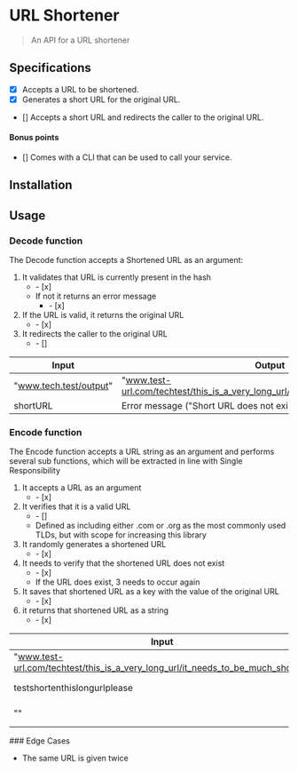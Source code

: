 # URL Shortener
> An API for a URL shortener 

## Specifications
- [x] Accepts a URL to be shortened.  
- [x] Generates a short URL for the original URL.  
- [] Accepts a short URL and redirects the caller to the original URL.

#### Bonus points
- [] Comes with a CLI that can be used to call your service.

## Installation

## Usage
### Decode function
The Decode function accepts a Shortened URL as an argument:
1. It validates that URL is currently present in the hash <ul><li>- [x]</li></ul>
    * If not it returns an error message <ul><li>- [x]</li></ul>
2. If the URL is valid, it returns the original URL <ul><li>- [x]</li></ul>
3. It redirects the caller to the original URL <ul><li>- []</li></ul>

Input | Output
-|-
"www.tech.test/output" | "www.test-url.com/techtest/this_is_a_very_long_url/it_needs_to_be_much_shorter"
shortURL | Error message ("Short URL does not exist")

### Encode function
The Encode function accepts a URL string as an argument and performs several sub functions, which will be extracted in line with Single Responsibility
1. It accepts a URL as an argument <ul><li>- [x]</li></ul>
2. It verifies that it is a valid URL <ul><li>- []</li></ul>
    * Defined as including either .com or .org as the most commonly used TLDs, but with scope for increasing this library
3. It randomly generates a shortened URL <ul><li>- [x]</li></ul>
4. It needs to verify that the shortened URL does not exist <ul><li>- [x]</li></ul>
    * If the URL does exist, 3 needs to occur again
5. It saves that shortened URL as a key with the value of the original URL <ul><li>- [x]</li></ul>
6. it returns that shortened URL as a string <ul><li>- [x]</li></ul>

Input | Output
-|-
"www.test-url.com/techtest/this_is_a_very_long_url/it_needs_to_be_much_shorter" | "www.tech.test/output"
testshortenthislongurlplease | Error Message ("Not a valid URL")
"" | Error Message ("Not a valid URL")

### Edge Cases
* The same URL is given twice

